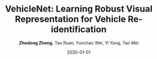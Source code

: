 ---
title: "VehicleNet: Learning Robust Visual Representation for Vehicle Re-identification"
collection: publications
permalink: /publication/2020-01-01-VehicleNet-Learning-Robust-Visual-Representation-for-Vehicle-Re-identification
date: 2020-01-01
doi: 10.1109/TMM.2020.3014488
venue: 'IEEE Transaction on Multimedia (TMM)'
paperurl: 'https://zdzheng.xyz/files/TMM20.pdf'
code: 'https://github.com/layumi/AICIty-reID-2020'
author: '<strong>Zhedong Zheng</strong>,  Tao Ruan,  Yunchao Wei,  Yi Yang,  Tao Mei'
citation: ' Zhedong Zheng,  Tao Ruan,  Yunchao Wei,  Yi Yang,  Tao Mei, &quot;VehicleNet: Learning Robust Visual Representation for Vehicle Re-identification.&quot; IEEE Transaction on Multimedia (TMM), 2020. DOI: 10.1109/TMM.2020.3014488'
pub_year: '2020'
bib: >
    '@article{zheng2020vehiclenet,
    author = "Zheng, Zhedong and Ruan, Tao and Wei, Yunchao and Yang, Yi and Mei, Tao",
    doi = "10.1109/TMM.2020.3014488",
    title = "VehicleNet: Learning Robust Visual Representation for Vehicle Re-identification",
    journal = "IEEE Transaction on Multimedia (TMM)",
    year = "2020",
    code = "https://github.com/layumi/AICIty-reID-2020",
    url = "https://zdzheng.xyz/files/TMM20.pdf"
    }'

---